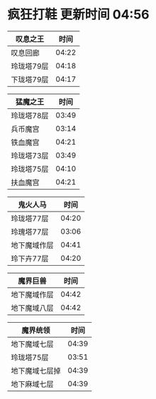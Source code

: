 # 疯狂打鞋 更新时间 04:56

| 叹息之王   | 时间    |
|--------|-------|
| 叹息回廊 | 04:22 |
| 玲珑塔79层 | 04:18 |
| 下珑塔79层 | 04:17 |

| 猛魔之王   | 时间    |
|--------|-------|
| 玲珑塔78层 | 03:49 |
| 兵币魔宫 | 03:14 |
| 铁血魔宫 | 04:21 |
| 玲珑塔73层 | 03:49 |
| 玲珑塔75层 | 04:10 |
| 扶血魔宫 | 04:21 |

| 鬼火人马   | 时间    |
|--------|-------|
| 玲珑塔77层 | 04:20 |
| 玲瑰塔77层 | 03:06 |
| 地下魔域作层 | 04:41 |
| 玲下卉77层 | 04:20 |

| 魔界巨兽   | 时间    |
|--------|-------|
| 地下魔域作层 | 04:42 |
| 地下魔域八层 | 04:42 |

| 魔界统领   | 时间    |
|--------|-------|
| 地下魔域七层 | 04:39 |
| 玲珑塔75层 | 03:51 |
| 地下魔域七层掉 | 04:39 |
| 地下麻域七层 | 04:39 |